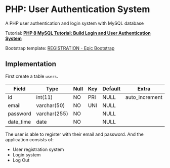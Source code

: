 # PHP: User Authentication System
A PHP user authentication and login system with MySQL database

Tutorial: [__PHP 8 MySQL Tutorial: Build Login and User Authentication System__](https://www.positronx.io/build-php-mysql-login-and-user-authentication-system/)

Bootstrap template: [REGISTRATION - Epic Bootstrap](https://epicbootstrap.com/snippets/registration)

## Implementation
First create a table ```users```.

Field | Type | Null | Key | Default | Extra          
------|------|------|-----|---------|-------
id | int(11) | NO | PRI | NULL | auto_increment
email | varchar(50) | NO | UNI | NULL |
password | varchar(255) | NO | | NULL | 
date_time | date | NO | | NULL |

The user is able to register with their email and password. And the application consists of:
* User registration system
* Login system
* Log Out